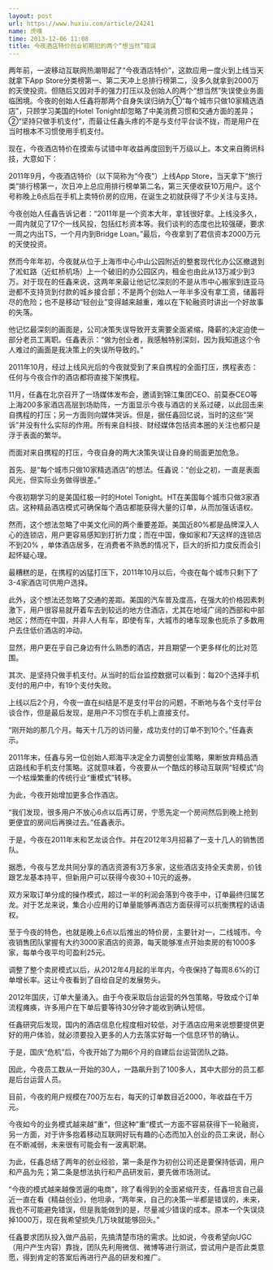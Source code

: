 ```yaml
---
layout: post
url: https://www.huxiu.com/article/24241
name: 虎嗅
time: 2013-12-06 11:08
title: 今夜酒店特价创业初期犯的两个“想当然”错误
---
```

两年前，一波移动互联网热潮带起了“今夜酒店特价”，这款应用一度火到上线当天就拿下App Store分类榜第一、第二天冲上总排行榜第二，没多久就拿到2000万的天使投资。但随后又因对手的强力打压以及创始人的两个“想当然”失误使业务面临困境。今夜的创始人任鑫将那两个自身失误归纳为①“每个城市只做10家精选酒店”，只顾学习美国的Hotel Tonight却忽略了中美消费习惯和交通方面的差异；②“坚持只做手机支付”，而最让任鑫头疼的不是与支付平台谈不拢，而是用户在当时根本不习惯使用手机支付。

现在，今夜酒店特价在摸索与试错中年收益再度回到千万级以上。本文来自腾讯科技，大意如下：

2011年9月，今夜酒店特价（以下简称为“今夜”）上线App Store，当天拿下“旅行类”排行榜第一，次日冲上总应用排行榜单第二名，第三天便收获10万用户。这个号称晚上6点后在手机上卖特价房的应用，在诞生之初就获得了不少关注与支持。

今夜创始人任鑫告诉记者：“2011年是一个资本大年，拿钱很好拿。上线没多久，一周内就见了17个一线风投，包括红杉资本等。我们谈判的态度也比较强硬，要求一周之内出TS，一个月内到Bridge Loan。”最后，今夜拿到了君信资本2000万元的天使投资。

然而今年年初，今夜就从位于上海市中心中山公园附近的整套现代化办公区撤退到了淞虹路（近虹桥机场）上一个破旧的办公园区内，租金也由此从13万减少到3万。对于现在的任鑫来说，这两年来最让他记忆深刻的不是从市中心搬家到连亚马逊都不支持货到付款的城乡接合部；不是两个创始人一年半多没有拿工资，储蓄将尽的危险；也不是移动“轻创业”变得越来越重，难以在下轮融资时讲出一个好故事的失落。

他记忆最深刻的画面是，公司决策失误导致开支需要全面紧缩，降薪的决定迫使一部分老员工离职。任鑫表示：“做为创业者，我感触特别深刻，因为我知道这个令人难过的画面是我决策上的失误所导致的。”

2011年10月，经过上线风光后的今夜就受到了来自携程的全面打压，携程表态：任何与今夜合作的酒店都将直接下架携程。

11月，任鑫在北京召开了一场媒体发布会，邀请到锦江集团CEO、前莫泰CEO等上海200多家酒店高层到场助阵，一方面显示今夜与酒店的关系过硬，以此回击来自携程的打压；另一方面则向媒体哭诉。但是，据任鑫回忆说，当时的这些“哭诉”并没有什么实际的作用。所有来自科技、财经媒体包括资本圈的关注也都只是浮于表面的繁华。

而面对来自携程的打压，今夜自身的两大决策失误让自身的局面更加危急。

首先、是“每个城市只做10家精选酒店”的想法。任鑫说：“创业之初，一直是表面风光，但实际业务做得很差。”

今夜初期学习的是美国红极一时的Hotel Tonight。HT在美国每个城市只做3家酒店。这种精品酒店模式可确保每个酒店都能获得大量的订单，从而加强话语权。

然而，这个想法忽略了中美文化间的两个重要差距。美国近80%都是品牌深入人心的连锁店，用户更容易感知到打折力度；而在中国，像如家和7天这样的连锁店不到20% ，单体酒店居多，在消费者不熟悉的情况下，巨大的折扣力度反而会引起怀疑心理。

最糟糕的是，在携程的凶猛打压下，2011年10月以后，今夜在每个城市只剩下了3-4家酒店可供用户选择。

此外，这个想法还忽略了交通的差距。美国的汽车普及度高，在强大的价格因素刺激下，用户很容易就开着车去到较远的地方住酒店，尤其在地域广阔的西部和中部地区；然而在中国，并非人人有车，即使有车，大城市的堵车现象也扼杀了多数用户去住低价酒店的冲动。

显然，用户更在乎自己身边有什么熟悉的酒店，并且期望一个更多样化的比对范围。

其次、是坚持只做手机支付。从当时的后台监控数据可以看到：每20个选择手机支付的用户中，有19个支付失败。

上线以后2个月，今夜一直在纠结是不是支付平台的问题，不断地与各个支付平台谈合作，但是最后发现，是用户不习惯在手机上直接支付。

“刚开始的那几个月。每天十几万的访问量，成功支付的订单不到10个。”任鑫表示。

2011年末，任鑫与另一位创始人郑海平决定全力调整创业策略，果断放弃精品酒店路线和手机支付策略。这就意味着，今夜要从一个酷炫的移动互联网“轻模式”向一个枯燥繁重的传统行业“重模式”转移。

为此，今夜开始增加更多合作酒店。

“我们发现，很多用户不放心6点以后再订房，宁愿先定一个房间然后到晚上抢到更便宜的房间后再换过去。”任鑫表示。

于是，今夜在2011年末和艺龙谈合作。并在2012年3月招募了一支十几人的销售团队。

据悉，今夜与艺龙共同分享的酒店资源有3万多家，这些酒店支持全天卖房，价钱跟艺龙基本持平，但新用户可以获得今夜30＋10元的返券。

双方采取订单分成的操作模式，超过一半的利润会落到今夜手中，订单最终归属艺龙。对于艺龙来说，集合小应用的订单量能够再酒店方面获得可以抗衡携程的话语权。

至于今夜的特色，也就是晚上6点以后推出的特价房，主要针对一，二线城市。今夜销售团队掌握有大约3000家酒店的资源，每天能够准点开始卖房的有1000多家，每单今夜平均可盈利25元。

调整了整个卖房模式以后，从2012年4月起的半年内，今夜保持了每周8.6%的订单增长率。这让今夜看到了自给自足的发展势头。

2012年国庆，订单大量涌入。由于今夜采取后台运营的外包策略，导致成个订单流程瘫痪，许多用户在下单后要等待30分钟才能收到确认短信。

任鑫研究后发现，国内的酒店信息化程度相对较低，对于酒店应用来说想要提供更好的用户体验，就必须要投入更多的人力去落实好每一个信息环节的确认。

于是，国庆“危机”后，今夜开始了为期6个月的自建后台运营团队之路。

因此，今夜员工数从一开始的30人，一路飙升到了100多人，其中大部分的员工都是后台运营人员。

目前，今夜的用户规模在700万左右，每天的订单数目近2000，年收益在千万元。

今夜如今的业务模式越来越”重“，但这种”重“模式一方面不容易获得下一轮融资，另一方面，对于许多抱着移动互联网好玩有趣的心态而加入创业的员工来说，耐心在不断减弱，未来很有可能会有一波离职潮。

为此，任鑫总结了两年的创业经验，第一条是作为初创公司还是要保持低调，用户和产品为先；第二条是想法执行和产品研发前，要先做市场测试。

“今夜的模式越来越像苦逼的电商”，除了看得到的全面紧缩开支，任鑫坦言自己最近一直在看《精益创业》，他坦承，“两年来，自己的决策一半都是错误的，未来，我也不可能避免错误，但是我能做到的是，尽量减少错误的成本。原本一个失误烧掉1000万，现在我希望损失几万块就能够回头。”

任鑫要求团队投入做产品前，先搞清楚市场的需求。比如说，今夜希望向UGC（用户产生内容）靠拢，团队先利用微信、微博等进行测试，尝试用户是否此类意愿，得到肯定的答案后再进行产品的研发和推广。

